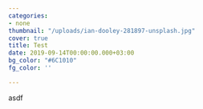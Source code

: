 ```yaml
---
categories:
- none
thumbnail: "/uploads/ian-dooley-281897-unsplash.jpg"
cover: true
title: Test
date: 2019-09-14T00:00:00.000+03:00
bg_color: "#6C1010"
fg_color: ''

---
```

asdf